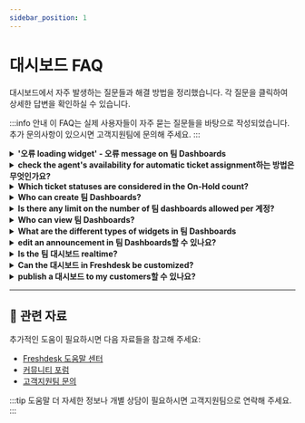 ```yaml
---
sidebar_position: 1
---
```


# 대시보드 FAQ

대시보드에서 자주 발생하는 질문들과 해결 방법을 정리했습니다. 각 질문을 클릭하여 상세한 답변을 확인하실 수 있습니다.

:::info 안내
이 FAQ는 실제 사용자들이 자주 묻는 질문들을 바탕으로 작성되었습니다. 추가 문의사항이 있으시면 고객지원팀에 문의해 주세요.
:::

<details>
<summary><strong>'오류 loading widget' - 오류 message on 팀 Dashboards</strong></summary>

You will see this 오류 message (shown in screenshot below) on your 대시보드 as part of the:- **Live widgets** (Scorecard & Bar Chart widgets) - when the corresponding ticket view is deleted
- **팀 Performance and trends widgets** (SLA trends, Ticket trends, Time trends, Leaderboard, and CSAT widgets) - when the corresponding group/product is deleted![이미지](https://s3.amazonaws.com/cdn.freshdesk.com/data/헬프데스크/attachments/production/42086713/original/P0ucLFa_GjCrtZP-Aji0rMTePa1JmRi1_g.png?1543811559)Clicking on '**View configuration**' will let you edit and update that widget for the 대시보드.

</details>

<details>
<summary><strong>check the agent's availability for automatic ticket assignment하는 방법은 무엇인가요?</strong></summary>

In the 대시보드, the option **Available 상담원** will show all the 상담원 who are available for the Automatic ticket assignment. An 관리자 or a Supervisor can make an agent available / unavailable for ticket assignment using the toggle option![이미지](https://s3.amazonaws.com/cdn.freshdesk.com/data/헬프데스크/attachments/production/40398727/original/rqxD4qHU7mJutNlJdm5oWkq_7TSZaT4Y6A.png?1535088287)![이미지](https://s3.amazonaws.com/cdn.freshdesk.com/data/헬프데스크/attachments/production/40398732/original/Xagn3nhrhyVMBO12XDWS4cW57cRlpLsmoQ.png?1535088320)

</details>

<details>
<summary><strong>Which ticket statuses are considered in the On-Hold count?</strong></summary>

All 티켓 that have SLA-off statuses would be taken into consideration when displaying the 'On-hold' count.

</details>

<details>
<summary><strong>Who can create 팀 Dashboards?</strong></summary>

Only the 관리자/ Supervisor will be able to create 팀 dashboards. To know more about the same you can visit the [article](https://지원.freshdesk.com/지원/solutions/articles/234371-팀-dashboards-setup-and-functionality).

</details>

<details>
<summary><strong>Is there any limit on the number of 팀 dashboards allowed per 계정?</strong></summary>

An 계정 can have a maximum of 15 팀 dashboards. And each 팀 대시보드 can have the following widgets and respective counts:Scorecards15Bar chart5CSAT3Leaderboard3SLA Trends2Ticket Trends2Time Trends2
To know more about the same you can visit the [article](https://지원.freshdesk.com/지원/solutions/articles/234371-팀-dashboards-setup-and-functionality).

</details>

<details>
<summary><strong>Who can view 팀 Dashboards?</strong></summary>

You can configure who can view the 팀 Dashboards. This can be set as **All 상담원** or **상담원 in Group** and specify the groups that can view the 대시보드. To know more about the complete feature you can visit the [article](https://지원.freshdesk.com/지원/solutions/articles/234371-팀-dashboards-setup-and-functionality).

</details>

<details>
<summary><strong>What are the different types of widgets in 팀 Dashboards</strong></summary>

Different widgets are:- Score card
- Bar Chart
- 고객 Satisfaction
- Leaderboard
- Ticket Trends
- Time Trends
- SLA TrendsTo know more about the complete feature you can visit the [article](https://지원.freshdesk.com/지원/solutions/articles/234371-팀-dashboards-setup-and-functionality).

</details>

<details>
<summary><strong>edit an announcement in 팀 Dashboards할 수 있나요?</strong></summary>

It’s not possible to edit an announcement. You can stop an existing announcement and post a new one instead. To know more about 팀 대시보드 you can check out the [article](https://지원.freshdesk.com/지원/solutions/articles/234371-팀-dashboards-setup-and-functionality).

</details>

<details>
<summary><strong>Is the 팀 대시보드 realtime?</strong></summary>

The 대시보드 would refresh once every **30 seconds** for the **Score cards** and **Bar charts** (Live widgets). For the **고객 Satisfaction** and **Leaderboard** the refresh time would be **60 minutes**. For all the other widgets the refresh time is **30 minutes**.

</details>

<details>
<summary><strong>Can the 대시보드 in Freshdesk be customized?</strong></summary>

The default 대시보드 in Freshdesk offers an overall view of the entire 헬프데스크’s performance and KPIs. These widgets are fixed with options to filter by Group and Product and it cannot be customized.But with customizable **팀 Dashboards**, you can customize your 대시보드 to show just the required metrics for your teams so that the teams/groups within an organization can get a clear picture of just their 팀’s performance, at a glance.Please refer to [this article](https://지원.freshdesk.com/지원/solutions/articles/234371-팀-dashboards-setup-and-functionality) for detailed information.

</details>

<details>
<summary><strong>publish a 대시보드 to my customers할 수 있나요?</strong></summary>

The 대시보드 is to track the metrics of the 상담원 working in your organization and it is **not intended for 고객 use** and there would not be available for the 고객's use.If you are wanting to get a report on the 티켓 raised by specific companies, you can make **use of the 보고서 and export **the same from inside Freshdesk. This can then be forwarded to those Customers.

</details>

---

## 🔗 관련 자료

추가적인 도움이 필요하시면 다음 자료들을 참고해 주세요:

- [Freshdesk 도움말 센터](https://support.freshdesk.com)
- [커뮤니티 포럼](https://community.freshworks.com)
- [고객지원팀 문의](mailto:support@freshdesk.com)

:::tip 도움말
더 자세한 정보나 개별 상담이 필요하시면 고객지원팀으로 연락해 주세요.
:::
